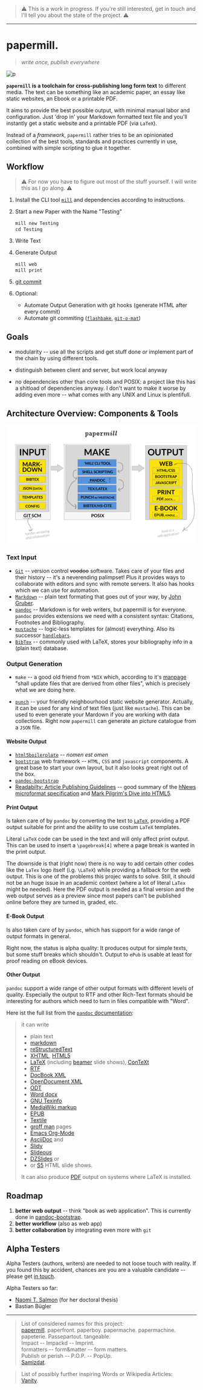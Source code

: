 > :warning: This is a work in progress.  If you're still interested, get in touch and I'll tell you about the state of the project. :warning: 


---



papermill. 
==========

> *write once, publish everywhere*

![p](http://upload.wikimedia.org/wikipedia/commons/thumb/1/19/Forest_Fibre_Company_Berlin%2C_New_Hampshire.JPG/220px-Forest_Fibre_Company_Berlin%2C_New_Hampshire.JPG)

**`papermill` is a toolchain for cross-publishing long form text** to different media. The text can be something like an academic paper, an essay like static websites, an Ebook or a printable PDF.

It aims to provide the best possible output, with minimal manual labor and configuration. Just 'drop in' your Markdown formatted text file and you'll instantly get a static website and a printable PDF (via `LaTeX`).

Instead of a *framework*, `papermill` rather tries to be an opinionated collection of the best tools, standards and practices currently in use, combined with simple scripting to glue it together.


## Workflow

> :warning: For now you have to figure out most of the stuff yourself. I will write this as I go along. :warning:

1. Install the CLI tool [`mill`](https://github.com/papermill/mill) and dependencies according to instructions.

2. Start a new Paper with the Name "Testing"

    `````
    mill new Testing
    cd Testing
    `````

3. Write Text

4. Generate Output

    `````
    mill web
    mill print
    `````
5. [git commit](http://git-scm.com/docs/git-commit)

5. Optional: 
   - Automate Output Generation with git hooks (generate HTML after every commit)
   - Automate git commiting ([`flashbake`](https://github.com/commandline/flashbake), [`git-o-mat`](https://github.com/eins78/git-o-mat))


## Goals   

* modularity -- use all the scripts and get stuff done *or* implement part of the chain by using different tools.

* distinguish between client and server, but work local anyway

* no dependencies other than core tools and POSIX: a project like this has a shitload of dependencies anyway. I don't want to make it worse by adding even more -- what comes with any UNIX and Linux is plentifull.


## Architecture Overview: Components & Tools

![high-level overview](https://github.com/papermill/documentation/raw/master/images/papermill.sketch-arch1%402x.png)

### Text Input
- [`Git`](http://git-scm.com) -- version control <del>voodoo</del> software. Takes care of your files and their history -- it's a neverending palimpset! Plus it provides ways to collaborate with editors and sync with remote servers. It also has hooks which we can use for automation.
- [`Markdown`](http://daringfireball.net/projects/markdown/) -- plain text formating that goes out of your way, by [John Gruber](http://daringfireball.net). 
- [`pandoc`](http://johnmacfarlane.net/pandoc/)  -- Markdown is for web writers, but papermill is for everyone. `pandoc` provides extensions we need with a consistent syntax: Citations, Footnotes and Bibliography.
- [`mustache`](http://mustache.github.com) -- logic-less templates for (almost) everything. Also its successor [`handlebars`](http://handlebarsjs.com).
- [`BibTex`](http://www.bibtex.org) -- commonly used with LaTeX, stores your bibliography info in a (plain text) database.

### Output Generation
- `make` -- a good old friend from `*NIX` which, according to it's [manpage](http://man.cx/make) "shall update files that are derived from other files", which is precisely what we are doing here.

- [`punch`](https://github.com/laktek/punch) -- your friendly neighbourhood static website generator. Actually, it can be used for any kind of text files (just like `mustache`). This can be used to even generate your Mardown if you are working with data collections. Right now `papermill` can generate an picture catalogue from a `JSON` file. 

#### Website Output  
- [`html5boilerplate`](http://html5boilerplate.com) -- *nomen est omen*
- [`bootstrap`](http://twitter.github.com/bootstrap/) web framework -- `HTML`, `CSS` and `javascript` components. A great base to start your own layout, but it also looks great right out of the box.
- [`pandoc-bootstrap`](http://papermill.github.com/pandoc-bootstrap/)
- [Readabilty: Article Publishing Guidelines](http://www.readability.com/publishers/guidelines/#reader) -- good summary of the [hNews microformat specification](http://microformats.org/wiki/hnews) and [Mark Pilgrim's Dive into HTML5](http://diveintohtml5.ep.io/semantics.html#new-elements).

#### Print Output

Is taken care of by `pandoc` by converting the text to [`LaTeX`](#), providing a PDF output suitable for print and the ability to use costum `LaTeX` templates.

Literal `LaTeX` code can be used in the text and will only affect print output. This can be used to insert a `\pagebreak[4]` where a page break is wanted in the print output. 

The downside is that (right now) there is no way to add certain other codes like the `LaTex` logo itself (i.g. `\LaTeX`) while providing a fallback for the web output. This is one of the problems this projec wants to solve. Still, it should not be an huge issue in an academic context (where a lot of literal `LaTex` might be needed). Here the PDF output is needed as a final version and the web output serves as a preview since most papers can't be published online before they are turned in, graded, etc.

#### E-Book Output

Is also taken care of by `pandoc`, which has support for a wide range of output formats in general. 

Right now, the status is alpha quality: It produces output for simple texts, but some stuff breaks which shouldn't. Output to `ePub` is usable at least for proof reading on eBook devices.

#### Other Output

`pandoc` support a wide range of other output formats with different levels of quality. Especially the output to RTF and other Rich-Text formats should be interesting for authors which need to turn in files compatible with "Word".

Here ist the full list from the [`pandoc` documentation](http://johnmacfarlane.net/pandoc/README.html):

> it can write 
>
> - plain text
> - [markdown](http://daringfireball.net/projects/markdown/)
> - [reStructuredText](http://docutils.sourceforge.net/docs/ref/rst/introduction.html)
> - [XHTML](http://www.w3.org/TR/xhtml1/), [HTML5](http://www.w3.org/TR/html5/)
> - [LaTeX](http://www.latex-project.org/) (including [beamer](http://www.tex.ac.uk/CTAN/macros/latex/contrib/beamer) slide shows), [ConTeXt](http://www.pragma-ade.nl/)
> - [RTF](http://en.wikipedia.org/wiki/Rich_Text_Format)
> - [DocBook XML](http://www.docbook.org/)
> - [OpenDocument
XML](http://opendocument.xml.org/)
> - [ODT](http://en.wikipedia.org/wiki/OpenDocument)
> - [Word
docx](http://www.microsoft.com/interop/openup/openxml/default.aspx)
> - [GNU Texinfo](http://www.gnu.org/software/texinfo/)
> - [MediaWiki
markup](http://www.mediawiki.org/wiki/Help:Formatting)
> - [EPUB](http://www.idpf.org/)
> - [Textile](http://redcloth.org/textile)
> - [groff man](http://developer.apple.com/DOCUMENTATION/Darwin/Reference/ManPages/man7/groff_man.7.html) pages
> - [Emacs Org-Mode](http://orgmode.org)
> - [AsciiDoc](http://www.methods.co.nz/asciidoc/) and
> - [Slidy](http://www.w3.org/Talks/Tools/Slidy/)
> - [Slideous](http://goessner.net/articles/slideous/)
> - [DZSlides](http://paulrouget.com/dzslides/) or
> -  or [S5](http://meyerweb.com/eric/tools/s5/) HTML slide shows. 
> 
> It can also produce [PDF](http://www.adobe.com/pdf/) output on systems where LaTeX is installed.


## Roadmap

1. **better web output** -- think "book as web application". This is currently done in [pandoc-bootstrap](https://github.com/papermill/pandoc-bootstrap).
1. **better workflow** (also as web app)
1. **better collaboration** by integrating even more with `git`

## Alpha Testers

Alpha Testers (authors, writers) are needed to not loose touch with reality.
If you found this by accident, chances are you are a valuable candidate -- please get [in touch](http://twitter.com/eins78).

Alpha Testers so far:

- [Naomi T. Salmon](http://nts.is) (for her doctoral thesis)
- Bastian Bügler




--- --- --- 

> List of considered names for this project:   
[papermill](https://upload.wikimedia.org/wikipedia/commons/1/19/Forest_Fibre_Company_Berlin%2C_New_Hampshire.JPG). paperfront. paperboy. papermache. papermachine. papeterie. Passepartout. tangeable.  
Impact -- Impackd -- Imprint.  
formatters -- form&matter -- form matters.  
Publish or perish -- P.O.P. -- PopUp.  
[Samizdat](https://en.wikipedia.org/wiki/Samizdat).


> List of possibly further inspiring Words or Wikipedia Articles:  
    [Vanity](https://en.wikipedia.org/wiki/Vanity). 
